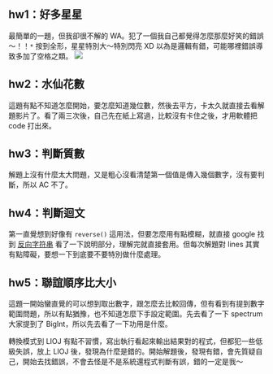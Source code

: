 ## hw1：好多星星  
最簡單的一題，但我卻很不解的 WA。犯了一個我自己都覺得怎麼那麼好笑的錯誤～！！`*` 按到全形，星星特別大～特別閃亮 XD 以為是邏輯有錯，可能哪裡錯誤導致多加了空格之類。
![](https://i.imgur.com/DBGQecD.png)  

## hw2：水仙花數
這題有點不知道怎麼開始，要怎麼知道幾位數，然後去平方，卡太久就直接去看解題影片了。看了兩三次後，自己先在紙上寫過，比較沒有卡住之後，才用軟體把 code 打出來。
  
## hw3：判斷質數
解題上沒有什麼太大問題，又是粗心沒看清楚第一個值是傳入幾個數字，沒有要判斷，所以 AC 不了。

## hw4：判斷迴文
第一直覺想到好像有 `reverse()` 這用法，但要怎麼用有點模糊，就直接 google 找到 [反向字符串](https://riptutorial.com/zh-TW/javascript/example/4614/%E5%8F%8D%E5%90%91%E5%AD%97%E7%AC%A6%E4%B8%B2) 看了一下說明部分，理解完就直接套用。但每次解題對 lines 其實有點障礙，要想一下到底要不要特別做什麼處理。

## hw5：聯誼順序比大小 
這題一開始蠻直覺的可以想到取出數字，跟怎麼去比較回傳，但有看到有提到數字範圍問題，所以有點猶豫，也不知道怎麼下手設定範圍。先去看了一下 spectrum 大家提到了 BigInt，所以先去看了一下功用是什麼。

轉換模式到 LIOJ 有點不習慣，寫出執行看起來輸出結果對的程式，但都犯一些低級失誤，放上 LIOJ 後，發現為什麼是錯的。開始解題後，發現有錯，會先質疑自己，開始去找錯誤，不會去怪是不是系統還程式判斷有誤，錯的一定是我～